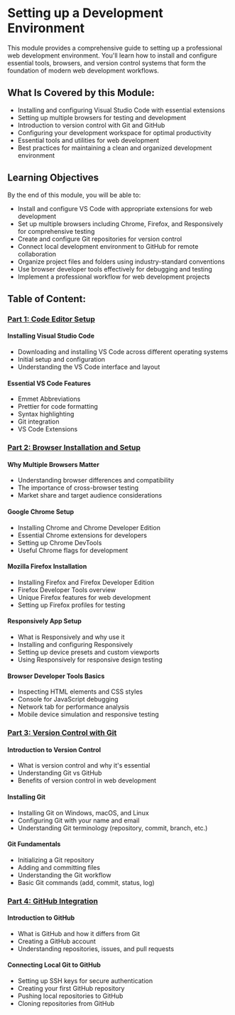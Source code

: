 # Setting up a Development Environment

This module provides a comprehensive guide to setting up a professional web development environment. You'll learn how to install and configure essential tools, browsers, and version control systems that form the foundation of modern web development workflows.

## What Is Covered by this Module:
- Installing and configuring Visual Studio Code with essential extensions
- Setting up multiple browsers for testing and development
- Introduction to version control with Git and GitHub
- Configuring your development workspace for optimal productivity
- Essential tools and utilities for web development
- Best practices for maintaining a clean and organized development environment

## Learning Objectives
By the end of this module, you will be able to:

- Install and configure VS Code with appropriate extensions for web development
- Set up multiple browsers including Chrome, Firefox, and Responsively for comprehensive testing
- Create and configure Git repositories for version control
- Connect local development environment to GitHub for remote collaboration
- Organize project files and folders using industry-standard conventions
- Use browser developer tools effectively for debugging and testing
- Implement a professional workflow for web development projects

## Table of Content:

### [Part 1: Code Editor Setup](1_code-editor-setup.md)

#### Installing Visual Studio Code
- Downloading and installing VS Code across different operating systems
- Initial setup and configuration
- Understanding the VS Code interface and layout

#### Essential VS Code Features
- Emmet Abbreviations
- Prettier for code formatting
- Syntax highlighting
- Git integration
- VS Code Extensions

### [Part 2: Browser Installation and Setup](2_browser-installation-and-setup.md)

#### Why Multiple Browsers Matter
- Understanding browser differences and compatibility
- The importance of cross-browser testing
- Market share and target audience considerations

#### Google Chrome Setup
- Installing Chrome and Chrome Developer Edition
- Essential Chrome extensions for developers
- Setting up Chrome DevTools
- Useful Chrome flags for development

#### Mozilla Firefox Installation
- Installing Firefox and Firefox Developer Edition
- Firefox Developer Tools overview
- Unique Firefox features for web development
- Setting up Firefox profiles for testing

#### Responsively App Setup
- What is Responsively and why use it
- Installing and configuring Responsively
- Setting up device presets and custom viewports
- Using Responsively for responsive design testing

#### Browser Developer Tools Basics
- Inspecting HTML elements and CSS styles
- Console for JavaScript debugging
- Network tab for performance analysis
- Mobile device simulation and responsive testing

### [Part 3: Version Control with Git](3_version-control-with-git.md)

#### Introduction to Version Control
- What is version control and why it's essential
- Understanding Git vs GitHub
- Benefits of version control in web development

#### Installing Git
- Installing Git on Windows, macOS, and Linux
- Configuring Git with your name and email
- Understanding Git terminology (repository, commit, branch, etc.)

#### Git Fundamentals
- Initializing a Git repository
- Adding and committing files
- Understanding the Git workflow
- Basic Git commands (add, commit, status, log)

### [Part 4: GitHub Integration](4_github-integration.md)

#### Introduction to GitHub
- What is GitHub and how it differs from Git
- Creating a GitHub account
- Understanding repositories, issues, and pull requests

#### Connecting Local Git to GitHub
- Setting up SSH keys for secure authentication
- Creating your first GitHub repository
- Pushing local repositories to GitHub
- Cloning repositories from GitHub

<!-- 
### [Additional Resources]()
- Comprehensive tool installation guides for different operating systems
- Cheat sheets for Git commands and VS Code shortcuts
- Troubleshooting guides for common setup issues -->